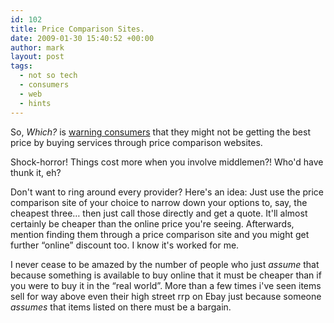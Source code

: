 ```yaml
---
id: 102
title: Price Comparison Sites.
date: 2009-01-30 15:40:52 +00:00
author: mark
layout: post
tags:
  - not so tech
  - consumers
  - web
  - hints
---
```

So, _Which?_ is [warning consumers](http://www.google.com/hostednews/ukpress/article/ALeqM5hrEw3xZmtzdBSaqsA8EKhJumvmZA) that they might not be getting the best price by buying services through price comparison websites.

Shock-horror! Things cost more when you involve middlemen?! Who'd have thunk it, eh?

Don't want to ring around every provider? Here's an idea: Just use the price comparison site of your choice to narrow down your options to, say, the cheapest three&#8230; then just call those directly and get a quote. It'll almost certainly be cheaper than the online price you're seeing. Afterwards, mention finding them through a price comparison site and you might get further &#8220;online&#8221; discount too. I know it's worked for me.

I never cease to be amazed by the number of people who just _assume_ that because something is available to buy online that it must be cheaper than if you were to buy it in the &#8220;real world&#8221;. More than a few times i've seen items sell for way above even their high street rrp on Ebay just because someone _assumes_ that items listed on there must be a bargain.
